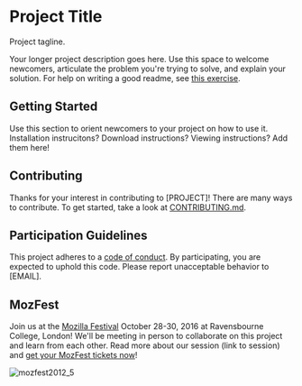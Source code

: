 # Project Title

Project tagline.

Your longer project description goes here. Use this space to welcome newcomers, articulate the problem you're trying to solve, and explain your solution. For help on writing a good readme, see [this exercise]().

## Getting Started

Use this section to orient newcomers to your project on how to use it. Installation instrucitons? Download instructions? Viewing instructions? Add them here!

## Contributing

Thanks for your interest in contributing to [PROJECT]! There are many ways to contribute. To get started, take a look at [CONTRIBUTING.md](CONTRIBUTING.md).

## Participation Guidelines

This project adheres to a [code of conduct](CODE_OF_CONDUCT.md). By participating, you are expected to uphold this code. Please report unacceptable behavior to [EMAIL].

## MozFest

Join us at the [Mozilla Festival](http://mozillafestival.org/) October 28-30, 2016 at Ravensbourne College, London! We'll be meeting in person to collaborate on this project and learn from each other. Read more about our session (link to session) and [get your MozFest tickets now](https://mozillafestival.org/tickets)!

![mozfest2012_5](https://cloud.githubusercontent.com/assets/617994/19080979/bca53a2a-8a26-11e6-8fe5-24262586e81c.png)
